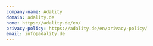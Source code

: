 ```yaml
---
company-name: Adality
domain: adality.de
home: https://adality.de/en/
privacy-policy: https://adality.de/en/privacy-policy/
email: info@adality.de
---
```




